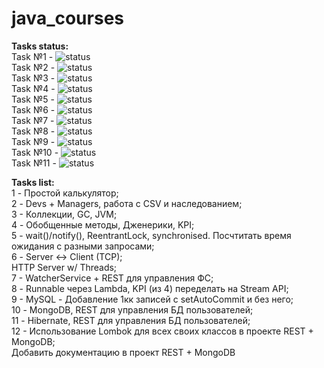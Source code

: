 # java_courses

**Tasks status:**  
Task №1 - ![status](https://img.shields.io/badge/status-Done-brightgreen)  
Task №2 - ![status](https://img.shields.io/badge/status-Done-brightgreen)  
Task №3 - ![status](https://img.shields.io/badge/status-Done-brightgreen)  
Task №4 - ![status](https://img.shields.io/badge/status-Done-brightgreen)  
Task №5 - ![status](https://img.shields.io/badge/status-Done-brightgreen)  
Task №6 - ![status](https://img.shields.io/badge/status-Done-brightgreen)  
Task №7 - ![status](https://img.shields.io/badge/status-In%20Progress-yellow)  
Task №8 - ![status](https://img.shields.io/badge/status-In%20Progress-yellow)  
Task №9 - ![status](https://img.shields.io/badge/status-Done-brightgreen)  
Task №10 - ![status](https://img.shields.io/badge/status-Done-brightgreen)  
Task №11 - ![status](https://img.shields.io/badge/status-Done-brightgreen)  

**Tasks list:**  
1 - Простой калькулятор;  
2 - Devs + Managers, работа с CSV и наследованием;  
3 - Коллекции, GC, JVM;  
4 - Обобщенные методы, Дженерики, KPI;  
5 - wait()/notify(), ReentrantLock, synchronised. Посчтитать время ожидания с разными
 запросами;  
6 - Server <-> Client (TCP);   
 HTTP Server w/ Threads;  
7 - WatcherService + REST для управления ФС;  
8 - Runnable через Lambda, KPI (из 4) переделать на Stream API;  
9 - MySQL - Добавление 1кк записей с setAutoCommit и без него;  
10 - MongoDB, REST для управления БД пользователей;  
11 - Hibernate, REST для управления БД пользователей;  
12 - Использование Lombok для всех своих классов в проекте REST + MongoDB;   
Добавить документацию в проект REST + MongoDB
